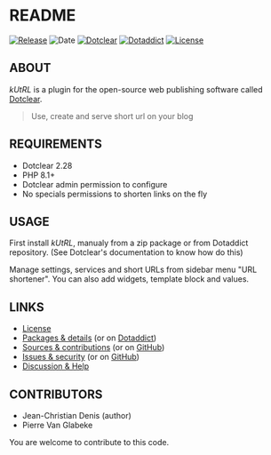 # README

[![Release](https://img.shields.io/badge/release-2023.11.04-a2cbe9.svg)](https://git.dotclear.watch/JcDenis/kUtRL/releases)
![Date](https://img.shields.io/badge/date-2023.11.04-c44d58.svg)
[![Dotclear](https://img.shields.io/badge/dotclear-v2.28-137bbb.svg)](https://fr.dotclear.org/download)
[![Dotaddict](https://img.shields.io/badge/dotaddict-official-9ac123.svg)](https://plugins.dotaddict.org/dc2/details/kUtRL)
[![License](https://img.shields.io/badge/license-GPL--2.0-ececec.svg)](https://git.dotclear.watch/JcDenis/kUtRL/src/branch/master/LICENSE)

## ABOUT

_kUtRL_ is a plugin for the open-source web publishing software called [Dotclear](https://www.dotclear.org).

> Use, create and serve short url on your blog

## REQUIREMENTS

* Dotclear 2.28
* PHP 8.1+
* Dotclear admin permission to configure
* No specials permissions to shorten links on the fly

## USAGE

First install _kUtRL_, manualy from a zip package or from 
Dotaddict repository. (See Dotclear's documentation to know how do this)

Manage settings, services and short URLs from sidebar menu "URL shortener".
You can also add widgets, template block and values.

## LINKS

* [License](https://git.dotclear.watch/JcDenis/kUtRL/src/branch/master/LICENSE)
* [Packages & details](https://git.dotclear.watch/JcDenis/kUtRL/releases) (or on [Dotaddict](https://plugins.dotaddict.org/dc2/details/kUtRL))
* [Sources & contributions](https://git.dotclear.watch/JcDenis/kUtRL) (or on [GitHub](https://github.com/JcDenis/kUtRL))
* [Issues & security](https://git.dotclear.watch/JcDenis/kUtRL/issues) (or on [GitHub](https://github.com/JcDenis/kUtRL/issues))
* [Discussion & Help](http://forum.dotclear.org/viewtopic.php?pid=331158)

## CONTRIBUTORS

* Jean-Christian Denis (author)
* Pierre Van Glabeke

You are welcome to contribute to this code.
